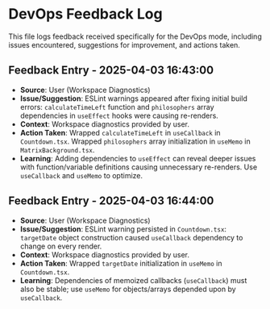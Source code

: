 # DevOps Feedback Log

This file logs feedback received specifically for the DevOps mode, including issues encountered, suggestions for improvement, and actions taken.

<!-- Append feedback entries using the format below -->
<!--
## Feedback Entry - [YYYY-MM-DD HH:MM:SS]
- **Source**: [User/Tool/Linter/Test]
- **Issue/Suggestion**: [Description of the feedback]
- **Context**: [Link to relevant chat segment or file/line number]
- **Action Taken**: [How the feedback was addressed or why it wasn't]

## Feedback Entry - 2025-04-03 16:40:00
- **Source**: User (Vercel Build Log)
- **Issue/Suggestion**: Initial Vercel deployment failed due to build errors: Parsing error in `markdownUtils.ts` and ESLint warnings (missing dependencies) in `Countdown.tsx` and `MatrixBackground.tsx`.
- **Context**: Vercel deployment log provided by user.
- **Action Taken**: Fixed parsing error (`&amp;&amp;` -> `&&`), ESLint error (`let` -> `const`), and added missing dependencies (`calculateTimeLeft`, `philosophers`) to `useEffect` arrays in the respective files.
- **Learning**: Ensure local linting/build checks pass before assuming deployment readiness. HTML entities can cause parsing errors in TS/JS.
- **Learning**: [Key takeaway or improvement for future tasks]
-->


## Feedback Entry - 2025-04-03 16:43:00
- **Source**: User (Workspace Diagnostics)
- **Issue/Suggestion**: ESLint warnings appeared after fixing initial build errors: `calculateTimeLeft` function and `philosophers` array dependencies in `useEffect` hooks were causing re-renders.
- **Context**: Workspace diagnostics provided by user.
- **Action Taken**: Wrapped `calculateTimeLeft` in `useCallback` in `Countdown.tsx`. Wrapped `philosophers` array initialization in `useMemo` in `MatrixBackground.tsx`.
- **Learning**: Adding dependencies to `useEffect` can reveal deeper issues with function/variable definitions causing unnecessary re-renders. Use `useCallback` and `useMemo` to optimize.


## Feedback Entry - 2025-04-03 16:44:00
- **Source**: User (Workspace Diagnostics)
- **Issue/Suggestion**: ESLint warning persisted in `Countdown.tsx`: `targetDate` object construction caused `useCallback` dependency to change on every render.
- **Context**: Workspace diagnostics provided by user.
- **Action Taken**: Wrapped `targetDate` initialization in `useMemo` in `Countdown.tsx`.
- **Learning**: Dependencies of memoized callbacks (`useCallback`) must also be stable; use `useMemo` for objects/arrays depended upon by `useCallback`.